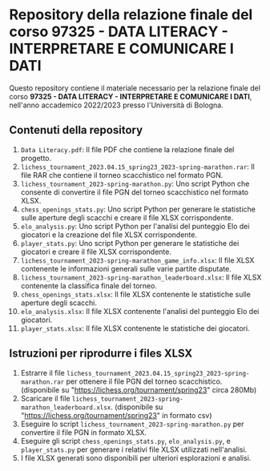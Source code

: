 # Repository della relazione finale del corso 97325 - DATA LITERACY - INTERPRETARE E COMUNICARE I DATI

Questo repository contiene il materiale necessario per la relazione finale del corso **97325 - DATA LITERACY - INTERPRETARE E COMUNICARE I DATI**, nell'anno accademico 2022/2023 presso l'Università di Bologna.

## Contenuti della repository

1. `Data Literacy.pdf`: Il file PDF che contiene la relazione finale del progetto.
2. `lichess_tournament_2023.04.15_spring23_2023-spring-marathon.rar`: Il file RAR che contiene il torneo scacchistico nel formato PGN.
3. `lichess_tournament_2023-spring-marathon.py`: Uno script Python che consente di convertire il file PGN del torneo scacchistico nel formato XLSX.
4. `chess_openings_stats.py`: Uno script Python per generare le statistiche sulle aperture degli scacchi e creare il file XLSX corrispondente.
5. `elo_analysis.py`: Uno script Python per l'analisi del punteggio Elo dei giocatori e la creazione del file XLSX corrispondente.
6. `player_stats.py`: Uno script Python per generare le statistiche dei giocatori e creare il file XLSX corrispondente.
7. `lichess_tournament_2023-spring-marathon_game_info.xlsx`: Il file XLSX contenente le informazioni generali sulle varie partite disputate.
8. `lichess_tournament_2023-spring-marathon_leaderboard.xlsx`: Il file XLSX contenente la classifica finale del torneo.
9. `chess_openings_stats.xlsx`: Il file XLSX contenente le statistiche sulle aperture degli scacchi.
10. `elo_analysis.xlsx`: Il file XLSX contenente l'analisi del punteggio Elo dei giocatori.
11. `player_stats.xlsx`: Il file XLSX contenente le statistiche dei giocatori.

## Istruzioni per riprodurre i files XLSX

1. Estrarre il file `lichess_tournament_2023.04.15_spring23_2023-spring-marathon.rar` per ottenere il file PGN del torneo scacchistico. (disponibile su "https://lichess.org/tournament/spring23" circa 280Mb)
2. Scaricare il file `lichess_tournament_2023-spring-marathon_leaderboard.xlsx`. (disponibile su "https://lichess.org/tournament/spring23" in formato csv)
3. Eseguire lo script `lichess_tournament_2023-spring-marathon.py` per convertire il file PGN in formato XLSX.
4. Eseguire gli script `chess_openings_stats.py`, `elo_analysis.py`, e `player_stats.py` per generare i relativi file XLSX utilizzati nell'analisi.
5. I file XLSX generati sono disponibili per ulteriori esplorazioni e analisi.
